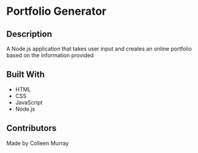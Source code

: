 # Portfolio Generator

## Description
A Node.js application that takes user input and creates an online portfolio based on the information provided

## Built With
- HTML
- CSS
- JavaScript
- Node.js

## Contributors
Made by Colleen Murray